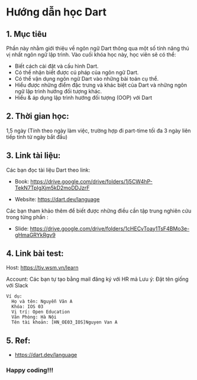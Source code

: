 # Hướng dẫn học Dart

## 1. Mục tiêu

Phần này nhằm giới thiệu về ngôn ngữ Dart thông qua một số tính năng thú vị nhất ngôn ngữ lập trình.
Vào cuối khóa học này, học viên sẽ có thể:

  - Biết cách cài đặt và cấu hình Dart.
  - Có thể nhận biết được cú pháp của ngôn ngữ Dart.
  - Có thể vận dụng ngôn ngữ Dart vào những bài toán cụ thể.
  - Hiểu được những điểm đặc trưng và khác biệt của Dart và những ngôn ngữ lập trình hướng đối tượng khác.
  - Hiểu & áp dụng lập trình hướng đối tượng (OOP) với Dart

## 2. Thời gian học:

1,5 ngày (Tính theo ngày làm việc, trường hợp đi part-time tối đa 3 ngày liên tiếp tính từ ngày bắt đầu)

## 3. Link tài liệu:

Các bạn đọc tài liệu Dart theo link: 

- Book: https://drive.google.com/drive/folders/1j5CW4hP-TekN7TpIgXjm5kD2moDDJzrF

- Website: https://dart.dev/language

Các bạn tham khảo thêm để biết được những điều cần tập trung nghiên cứu trong từng phần :

- Slide: https://drive.google.com/drive/folders/1cHECvToay1TsF4BMo3e-gHmaGRYkRgv9

## 4. Link bài test:

Host: https://tiv.wsm.vn/learn

Account: Các bạn tự tạo bằng mail đăng ký với HR
mả
Lưu ý: Đặt tên giống với Slack

```
Ví dụ:
  Họ và tên: Nguyễn Văn A
  Khóa: IOS 03
  Vị trí: Open Education
  Văn Phòng: Hà Nội
  Tên tài khoản: [HN_OE03_IOS]Nguyen Van A
```

## 5. Ref:

- https://dart.dev/language

### Happy coding!!!